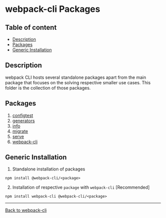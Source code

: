# webpack-cli Packages

## Table of content

-   [Description](#description)
-   [Packages](#packages)
-   [Generic Installation](#generic-installation)

## Description

webpack CLI hosts several standalone packages apart from the main package that focuses on the solving respective smaller use cases.
This folder is the collection of those packages.

## Packages

1. [configtest](https://github.com/webpack/webpack-cli/tree/master/packages/configtest)
2. [generators](https://github.com/webpack/webpack-cli/tree/master/packages/generators)
3. [info](https://github.com/webpack/webpack-cli/tree/master/packages/info)
4. [migrate](https://www.npmjs.com/package/@webpack-cli/migrate)
5. [serve](https://github.com/webpack/webpack-cli/tree/master/packages/serve)
6. [webpack-cli](https://github.com/webpack/webpack-cli/tree/master/packages/webpack-cli)

## Generic Installation

1. Standalone installation of packages

```shell
npm install @webpack-cli/<package>
```

2. Installation of respective `package` with `webpack-cli` [Recommended]

```shell
npm install webpack-cli @webpack-cli/<package>
```

---

[Back to webpack-cli](https://github.com/webpack/webpack-cli)

